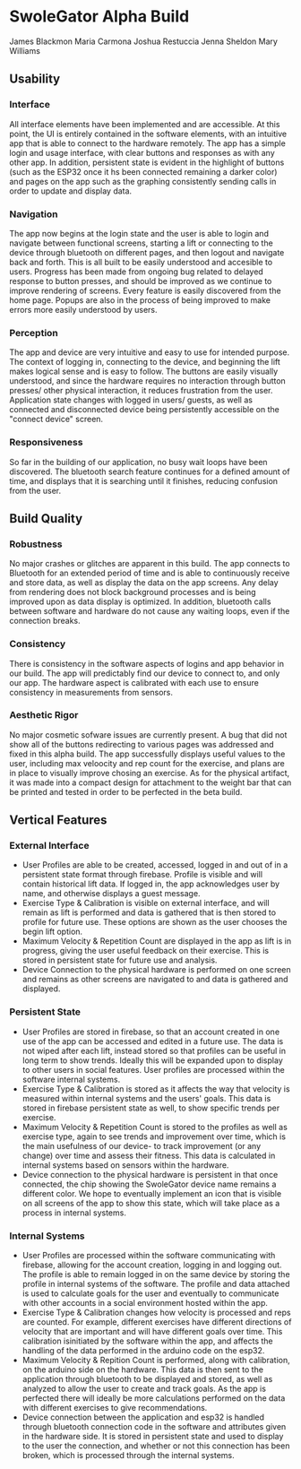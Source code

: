 # SwoleGator Alpha Build
James Blackmon
Maria Carmona
Joshua Restuccia
Jenna Sheldon
Mary Williams

## Usability
### Interface
All interface elements have been implemented and are accessible. At this point, the UI is entirely contained in the software elements, with an intuitive app that is able to connect to the hardware remotely. The app has a simple login and usage interface, with clear buttons and responses as with any other app. In addition, persistent state is evident in the highlight of buttons (such as the ESP32 once it hs been connected remaining a darker color) and pages on the app such as the graphing consistently sending calls in order to update and display data.
### Navigation
The app now begins at the login state and the user is able to login and navigate between functional screens, starting a lift or connecting to the device through bluetooth on different pages, and then logout and navigate back and forth. This is all built to be easily understood and accesible to users. Progress has been made from ongoing bug related to delayed response to button presses, and should be improved as we continue to improve rendering of screens. Every feature is easily discovered from the home page. Popups are also in the process of being improved to make errors more easily understood by users.
### Perception
The app and device are very intuitive and easy to use for intended purpose. The context of logging in, connecting to the device, and beginning the lift makes logical sense and is easy to follow. The buttons are easily visually understood, and since the hardware requires no interaction through button presses/ other physical interaction, it reduces frustration from the user. Application state changes with logged in users/ guests, as well as connected and disconnected device being persistently accessible on the "connect device" screen.
### Responsiveness
So far in the building of our application, no busy wait loops have been discovered. The bluetooth search feature continues for a defined amount of time, and displays that it is searching until it finishes, reducing confusion from the user. 
## Build Quality 
### Robustness
No major crashes or glitches are apparent in this build. The app connects to Bluetooth for an extended period of time and is able to continuously receive and store data, as well as display the data on the app screens. Any delay from rendering does not block background processes and is being improved upon as data display is optimized. In addition, bluetooth calls between software and hardware do not cause any waiting loops, even if the connection breaks.
### Consistency
There is consistency in the software aspects of logins and app behavior in our build. The app will predictably find our device to connect to, and only our app. The hardware aspect is calibrated with each use to ensure consistency in measurements from sensors. 
### Aesthetic Rigor
No major cosmetic sofware issues are currently present. A bug that did not show all of the buttons redirecting to various pages was addressed and fixed in this alpha build.  The app successfully displays useful values to the user, including max veloocity and rep count for the exercise, and plans are in place to visually improve chosing an exercise. As for the physical artifact, it was made into a compact design for attachment to the weight bar that can be printed and tested in order to be perfected in the beta build.
## Vertical Features
### External Interface
- User Profiles are able to be created, accessed, logged in and out of in a persistent state format through firebase. Profile is visible and will contain historical lift data. If logged in, the app acknowledges user by name, and otherwise displays a guest message. 
- Exercise Type & Calibration is visible on external interface, and will remain as lift is performed and data is gathered that is then stored to profile for future use. These options are shown as the user chooses the begin lift option.
- Maximum Velocity & Repetition Count are displayed in the app as lift is in progress, giving the user useful feedback on their exercise. This is stored in persistent state for future use and analysis.
- Device Connection to the physical hardware is performed on one screen and remains as other screens are navigated to and data is gathered and displayed.
  
### Persistent State
- User Profiles are stored in firebase, so that an account created in one use of the app can be accessed and edited in a future use. The data is not wiped after each lift, instead stored so that profiles can be useful in long term to show trends. Ideally this will be expanded upon to display to other users in social features. User profiles are processed within the software internal systems.
- Exercise Type & Calibration is stored as it affects the way that velocity is measured within internal systems and the users' goals. This data is stored in firebase persistent state as well, to show specific trends per exercise.
- Maximum Velocity & Repetition Count is stored to the profiles as well as exercise type, again to see trends and improvement over time, which is the main usefulness of our device- to track improvement (or any change) over time and assess their fitness. This data is calculated in internal systems based on sensors within the hardware.
- Device connection to the physical hardware is persistent in that once connected, the chip showing the SwoleGator device name remains a different color. We hope to eventually implement an icon that is visible on all screens of the app to show this state, which will take place as a process in internal systems.
### Internal Systems
- User Profiles are processed within the software communicating with firebase, allowing for the account creation, logging in and logging out. The profile is able to remain logged in on the same device by storing the profile in internal systems of the software. The profile and data attached is used to calculate goals for the user and eventually to communicate with other accounts in a social environment hosted within the app.
- Exercise Type & Calibration changes how velocity is processed and reps are counted. For example, different exercises have different directions of velocity that are important and will have different goals over time. This calibration isinitiated by the software within the app, and affects the handling of the data performed in the arduino code on the esp32.
- Maximum Velocity & Repition Count is performed, along with calibration, on the arduino side on the hardware. This data is then sent to the application through bluetooth to be displayed and stored, as well as analyzed to allow the user to create and track goals. As the app is perfected there will ideally be more calculations performed on the data with different exercises to give recommendations.
- Device connection between the application and esp32 is handled through bluetooth connection code in the software and attributes given in the hardware side. It is stored in persistent state and used to display to the user the connection, and whether or not this connection has been broken, which is processed through the internal systems.

